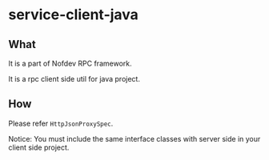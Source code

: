 # service-client-java

## What

It is a part of Nofdev RPC framework. 

It is a rpc client side util for java project. 

## How 

Please refer `HttpJsonProxySpec`. 

Notice: You must include the same interface classes with server side in your client side project. 